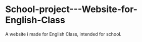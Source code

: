 # School-project---Website-for-English-Class
A website i made for English Class, intended for school.
